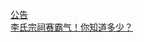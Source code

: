   
[公告](http://www.dianyue.me/archives/357/1rid60au3wkyh5qm/)  
[李氏宗祠赛霸气！你知道多少？](http://www.dianyue.me/archives/793/m8yycligjthdvpwo/)